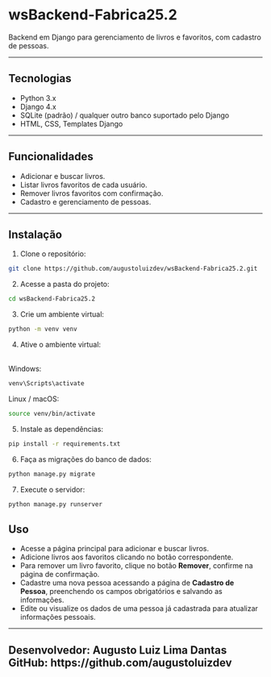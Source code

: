 # wsBackend-Fabrica25.2

Backend em Django para gerenciamento de livros e favoritos, com cadastro de pessoas.

---

## Tecnologias

- Python 3.x
- Django 4.x
- SQLite (padrão) / qualquer outro banco suportado pelo Django
- HTML, CSS, Templates Django

---

## Funcionalidades

- Adicionar e buscar livros.
- Listar livros favoritos de cada usuário.
- Remover livros favoritos com confirmação.
- Cadastro e gerenciamento de pessoas.

---

## Instalação

1. Clone o repositório:

```bash
git clone https://github.com/augustoluizdev/wsBackend-Fabrica25.2.git
```
2. Acesse a pasta do projeto:

```bash
cd wsBackend-Fabrica25.2
```
3. Crie um ambiente virtual:

```bash
python -m venv venv
```
4. Ative o ambiente virtual:
<br>
Windows:

```bash
venv\Scripts\activate
```
Linux / macOS:

```bash
source venv/bin/activate
```
5. Instale as dependências:

```bash
pip install -r requirements.txt
```
6. Faça as migrações do banco de dados:

```bash
python manage.py migrate
```
7. Execute o servidor:

```bash
python manage.py runserver
```


## Uso

- Acesse a página principal para adicionar e buscar livros.  
- Adicione livros aos favoritos clicando no botão correspondente.  
- Para remover um livro favorito, clique no botão **Remover**, confirme na página de confirmação.  
- Cadastre uma nova pessoa acessando a página de **Cadastro de Pessoa**, preenchendo os campos obrigatórios e salvando as informações.  
- Edite ou visualize os dados de uma pessoa já cadastrada para atualizar informações pessoais.
<hr>
<h2>Desenvolvedor: Augusto Luiz Lima Dantas<br>
GitHub: https://github.com/augustoluizdev</h2>
